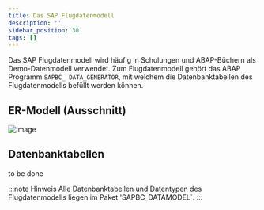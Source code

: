 ```yaml
---
title: Das SAP Flugdatenmodell
description: ''
sidebar_position: 30
tags: []
---
```


Das SAP Flugdatenmodell wird häufig in Schulungen und ABAP-Büchern als Demo-Datenmodell verwendet. Zum Flugdatenmodell gehört das ABAP Programm `SAPBC_ DATA_GENERATOR`, mit welchem die Datenbanktabellen des Flugdatenmodells befüllt werden können.

## ER-Modell (Ausschnitt)
![image](https://user-images.githubusercontent.com/47243617/194999498-0852d296-5151-4d36-bbd9-250d3008b2d6.png)

## Datenbanktabellen
to be done

:::note Hinweis
Alle Datenbanktabellen und Datentypen des Flugdatenmodells liegen im Paket 'SAPBC_DATAMODEL`.
:::
